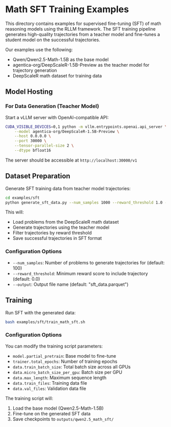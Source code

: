 # Math SFT Training Examples

This directory contains examples for supervised fine-tuning (SFT) of math reasoning models using the RLLM framework. The SFT training pipeline generates high-quality trajectories from a teacher model and fine-tunes a student model on the successful trajectories.

Our examples use the following:
* Qwen/Qwen2.5-Math-1.5B as the base model
* agentica-org/DeepScaleR-1.5B-Preview as the teacher model for trajectory generation
* DeepScaleR math dataset for training data

## Model Hosting

### For Data Generation (Teacher Model)

Start a vLLM server with OpenAI-compatible API:

```bash
CUDA_VISIBLE_DEVICES=0,1 python -m vllm.entrypoints.openai.api_server \
    --model agentica-org/DeepScaleR-1.5B-Preview \
    --host 0.0.0.0 \
    --port 30000 \
    --tensor-parallel-size 2 \
    --dtype bfloat16
```

The server should be accessible at `http://localhost:30000/v1`

## Dataset Preparation

Generate SFT training data from teacher model trajectories:

```bash
cd examples/sft
python generate_sft_data.py --num_samples 1000 --reward_threshold 1.0 --output large_sft_data.parquet
```

This will:
- Load problems from the DeepScaleR math dataset  
- Generate trajectories using the teacher model
- Filter trajectories by reward threshold
- Save successful trajectories in SFT format

### Configuration Options

- `--num_samples`: Number of problems to generate trajectories for (default: 100)
- `--reward_threshold`: Minimum reward score to include trajectory (default: 0.0)
- `--output`: Output file name (default: "sft_data.parquet")

## Training

Run SFT with the generated data:

```bash
bash examples/sft/train_math_sft.sh
```

### Configuration Options

You can modify the training script parameters:

- `model.partial_pretrain`: Base model to fine-tune
- `trainer.total_epochs`: Number of training epochs
- `data.train_batch_size`: Total batch size across all GPUs
- `data.micro_batch_size_per_gpu`: Batch size per GPU
- `data.max_length`: Maximum sequence length
- `data.train_files`: Training data file
- `data.val_files`: Validation data file

The training script will:
1. Load the base model (Qwen2.5-Math-1.5B)
2. Fine-tune on the generated SFT data
3. Save checkpoints to `outputs/qwen2.5_math_sft/`
